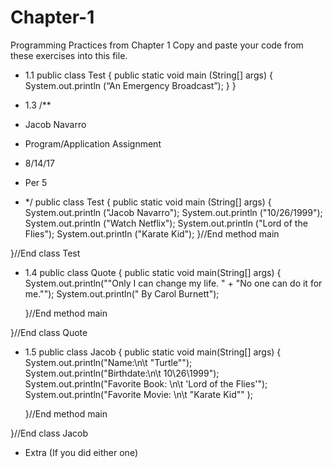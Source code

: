 # Chapter-1
Programming Practices from Chapter 1
Copy and paste your code from these exercises into this file.

* 1.1
public class Test
{
public static void main (String[] args)
{
System.out.println (“An Emergency Broadcast”);
}
}


* 1.3
/**
 * Jacob Navarro
 * Program/Application Assignment
 * 8/14/17
 * Per 5
 * */
public class Test
{
public static void main (String[] args)
{
System.out.println ("Jacob Navarro");
System.out.println ("10/26/1999");
System.out.println ("Watch Netflix");
System.out.println ("Lord of the Flies");
System.out.println ("Karate Kid");
	}//End method main
	
}//End class Test


* 1.4
public class Quote
{
    public static void main(String[] args)
    {
        System.out.println("\"Only I can change my life. "
        + "No one can do it for me.\"");
        System.out.println(" By Carol Burnett");
        
    }//End method main

}//End class Quote


* 1.5
public class Jacob
{
    public static void main(String[] args)
    {
        System.out.println("Name:\n\t \"Turtle\"");
        System.out.println("Birthdate:\n\t 10\\26\\1999");
        System.out.println("Favorite Book: \n\t \'Lord of the Flies\'");
        System.out.println("Favorite Movie: \n\t \"Karate Kid\"" );
        
    }//End method main
        
    
}//End class Jacob


* Extra (If you did either one)
